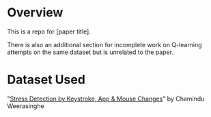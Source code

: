 # Overview

This is a repo for [paper title].

There is also an additional section for incomplete work on Q-learning attempts on the same dataset but is unrelated to the paper.

# Dataset Used

"[Stress Detection by Keystroke, App & Mouse Changes](https://www.kaggle.com/datasets/chaminduweerasinghe/stress-detection-by-keystrokeapp-mouse-changes)" by Chamindu Weerasinghe

